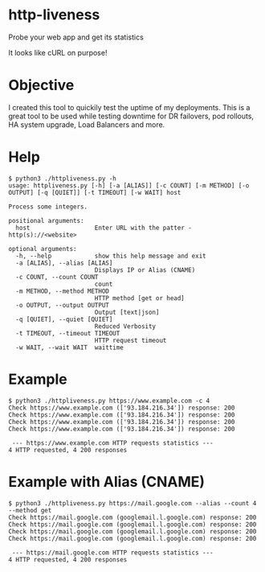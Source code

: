 # http-liveness
Probe your web app and get its statistics

It looks like cURL on purpose!

# Objective
I created this tool to quickily test the uptime of my deployments. This is a great tool to be used while testing downtime for DR failovers, pod rollouts, HA system upgrade, Load Balancers and more.

# Help
```shell
$ python3 ./httpliveness.py -h
usage: httpliveness.py [-h] [-a [ALIAS]] [-c COUNT] [-m METHOD] [-o OUTPUT] [-q [QUIET]] [-t TIMEOUT] [-w WAIT] host

Process some integers.

positional arguments:
  host                  Enter URL with the patter - http(s)://<website>

optional arguments:
  -h, --help            show this help message and exit
  -a [ALIAS], --alias [ALIAS]
                        Displays IP or Alias (CNAME)
  -c COUNT, --count COUNT
                        count
  -m METHOD, --method METHOD
                        HTTP method [get or head]
  -o OUTPUT, --output OUTPUT
                        Output [text|json]
  -q [QUIET], --quiet [QUIET]
                        Reduced Verbosity
  -t TIMEOUT, --timeout TIMEOUT
                        HTTP request timeout
  -w WAIT, --wait WAIT  waittime
```

# Example

```shell
$ python3 ./httpliveness.py https://www.example.com -c 4     
Check https://www.example.com (['93.184.216.34']) response: 200
Check https://www.example.com (['93.184.216.34']) response: 200
Check https://www.example.com (['93.184.216.34']) response: 200
Check https://www.example.com (['93.184.216.34']) response: 200

 --- https://www.example.com HTTP requests statistics ---
4 HTTP requested, 4 200 responses
```

# Example with Alias (CNAME)

```shell
$ python3 ./httpliveness.py https://mail.google.com --alias --count 4 --method get
Check https://mail.google.com (googlemail.l.google.com) response: 200
Check https://mail.google.com (googlemail.l.google.com) response: 200
Check https://mail.google.com (googlemail.l.google.com) response: 200
Check https://mail.google.com (googlemail.l.google.com) response: 200

 --- https://mail.google.com HTTP requests statistics ---
4 HTTP requested, 4 200 responses
```